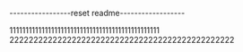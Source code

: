 -----------------reset readme------------------

11111111111111111111111111111111111111111111111
22222222222222222222222222222222222222222222222
